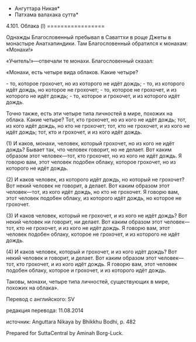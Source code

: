 * Ангуттара Никая*
* Патхама валахака сутта*

4\.101\. Облака \(I\)
\=\=\=\=\=\=\=\=\=\=\=\=\=\=\=\=\=

Однажды Благословенный пребывал в Саваттхи в роще Джеты в монастыре Анатхапиндики\. Там Благословенный обратился к монахам: «Монахи\!»

«Учитель\!»—отвечали те монахи\. Благословенный сказал:

«Монахи, есть четыре вида облаков\. Какие четыре?

\- то, которое грохочет, но из которого не идёт дождь;
\- то, из которого идёт дождь, но которое не грохочет;
\- то, которое не грохочет, и из которого не идёт дождь;
\- то, которое и грохочет, и из которого идёт дождь\.

Точно также, есть эти четыре типа личностей в мире, похожих на облака\. Какие четыре? Тот, кто грохочет, но из кого не идёт дождь; тот, из кого идёт дождь, но кто не грохочет; тот, кто не грохочет, и из кого не идёт дождь; тот, кто и грохочет, и из кого идёт дождь\.

\(1\) И каков, монахи, человек, который грохочет, но из кого не идёт дождь? Бывает так, что человек говорит, но не делает\. Вот каким образом этот человек—тот, кто грохочет, но из кого не идёт дождь\. Я говорю вам, этот человек подобен облаку, которое грохочет, но из которого не идёт дождь\.

\(2\) И каков человек, из которого идёт дождь, но который не грохочет? Вот некий человек не говорит, а делает\. Вот каким образом этот человек—тот, из кого идёт дождь, но кто не грохочет\. Я говорю вам, этот человек подобен облаку, из которого идёт дождь, но которое не грохочет\.

\(3\) И каков человек, который не грохочет, и из кого не идёт дождь? Вот некий человек ни говорит, ни делает\. Вот каким образом этот человек—тот, кто не грохочет, и из кого не идёт дождь\. Я говорю вам, этот человек подобен облаку, которое не грохочет, и из которого не идёт дождь\.

\(4\) И каков человек, который и грохочет, и из кого идёт дождь? Вот некий человек и говорит, и делает\. Вот каким образом этот человек—тот, кто грохочет, и из кого идёт дождь\. Я говорю вам, этот человек подобен облаку, которое и грохочет, и из которого идёт дождь\.

Таковы, монахи, четыре типа личностей, существующих в мире, похожих на облака»\.

Перевод с английского: SV

редакция перевода: 11\.08\.2014

источник: Anguttara Nikaya by Bhikkhu Bodhi, p\. 482

Prepared for SuttaCentral by Aminah Borg\-Luck\.